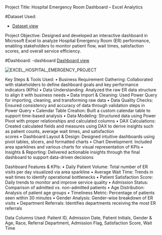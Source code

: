 Project Title:
Hospital Emergency Room Dashboard – Excel Analytics

#Dataset Used:
- <a href="https://github.com/pratiksha327/EXCEL_FILE/blob/main/Hospital%20Emergency%20Room%20Data.csv">Dataset view</a>


Project Objective:
Designed and developed an interactive dashboard in Microsoft Excel to analyze Hospital Emergency Room (ER) performance, enabling stakeholders to monitor patient flow, wait times, satisfaction scores, and overall service efficiency.

#Dashboard:
-dashboard <a href="https://github.com/pratiksha327/EXCEL_FILE/blob/main/EXCEL_HOSPITAL_EMERGENCY_PROJECT.jpg">Dashboard view</a>

![EXCEL_HOSPITAL_EMERGENCY_PROJECT](https://github.com/user-attachments/assets/db3d6a19-4fe2-4d76-a7d6-66a74bde7af7)

Key Steps & Tools Used:
•	Business Requirement Gathering: Collaborated with stakeholders to define dashboard goals and key performance indicators (KPIs)
•	Data Understanding: Analyzed the raw ER data structure to align it with business needs
•	Data Import & Cleaning: Used Power Query for importing, cleaning, and transforming raw data
•	Data Quality Checks: Ensured consistency and accuracy of data through validation steps in Power Query
•	Calendar Table Creation: Built a custom calendar table to support time-based analysis
•	Data Modeling: Structured data using Power Pivot with proper relationships and calculated columns
•	DAX Calculations: Created calculated fields and measures using DAX to derive insights such as patient counts, average wait times, and satisfaction   
  scores
•	Dashboard Layout & Design: Designed intuitive dashboards using pivot tables, slicers, and formatted charts
•	Chart Development: Included area sparklines and various charts for visual representation of KPIs
•	Insights & Reporting: Delivered actionable insights through the final dashboard to support data-driven decisions

Dashboard Features & KPIs:
•	Daily Patient Volume: Total number of ER visits per day visualized via area sparkline
•	Average Wait Time: Trends in wait times to identify operational bottlenecks
•	Patient Satisfaction Score: Daily trends to monitor and improve service quality
•	Admission Status: Comparison of admitted vs. non-admitted patients
•	Age Distribution: Analysis of patient age groups
•	Timeliness Metric: Percentage of patients seen within 30 minutes
•	Gender Analysis: Gender-wise breakdown of ER visits
•	Department Referrals: Identifies departments receiving the most ER referrals

Data Columns Used:
Patient ID, Admission Date, Patient Initials, Gender & Age, Race, Referral Department, Admission Flag, Satisfaction Score, Wait Time

